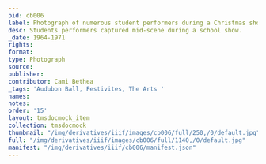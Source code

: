 ```yaml
---
pid: cb006
label: Photograph of numerous student performers during a Christmas show
desc: Students performers captured mid-scene during a school show.
_date: 1964-1971
rights:
format:
type: Photograph
source:
publisher:
contributor: Cami Bethea
_tags: 'Audubon Ball, Festivites, The Arts '
names:
notes:
order: '15'
layout: tmsdocmock_item
collection: tmsdocmock
thumbnail: "/img/derivatives/iiif/images/cb006/full/250,/0/default.jpg"
full: "/img/derivatives/iiif/images/cb006/full/1140,/0/default.jpg"
manifest: "/img/derivatives/iiif/cb006/manifest.json"
---
```

